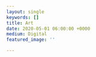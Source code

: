 ```yaml
---
layout: single
keywords: []
title: Art
date: 2020-05-01 06:00:00 +0000
medium: Digital
featured_image: ''

---
```

